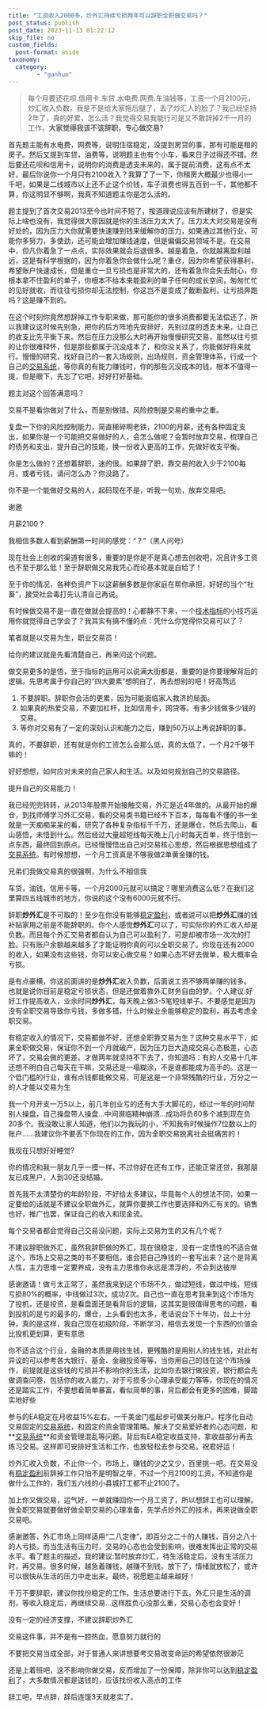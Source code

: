 ```yaml
---
title: "工资收入2000多，炒外汇持续亏损两年可以辞职全职做交易吗？"
post_status: publish
post_date: 2023-11-13 01:22:12
skip_file: no
custom_fields: 
  post-format: aside
taxonomy:
  category:
        - "ganhuo"
---
```


> 每个月要还花呗.信用卡.车贷.水电费.网费.车油钱等，工资一个月2100元，炒汇收入负数，我是不是给大家拖后腿了，丢了炒汇人的脸了？我已经坚持2年了，真的好累，怎么活？我觉得交易我能行可是又不敢辞掉2千一月的工作，**大家觉得我该不该辞职，专心做交易?**

首先题主能有水电费，网费等，说明住宿稳定，没提到房贷的事，那有可能是租的房子。然后又提到车贷，油费等，说明题主也有个小车，看来日子过得还不错。然后要还花呗和信用卡，说明你的消费是透支未来的，属于提前消费，这有点不太好，最后你说你一个月只有2100收入？我算了了一下，你租房大概最少也得小一千吧，如果是二线城市以上还不止这个价钱，车子消费也得五百到一千，其他都不算，你这明显不够啊，我真不知道题主你是怎么活的。

题主提到了首次交易2013至今也时间不短了，按道理说应该有所建树了，但是实际上啥也没有，我觉得很大原因就是你的生活压力太大了。压力太大对交易是没有好处的，因为压力大你就需要快速赚到钱来缓解你的压力，如果通过其他行业，可能你多努力，多使劲，还可能会增加赚钱速度，但是偏偏交易领域不是。在交易中，但凡你着急了一点点，实际效果就会后退很多。越是着急，你就越离盈利越远，这是有科学根据的，因为你着急你会做什么呢？重仓，因为你希望获得暴利，希望账户快速成长，但是重仓一旦亏损也是非常大的，还有着急你会失去耐心，你根本拿不住盈利的单子，你根本不给本来能盈利的单子任何的成长空间，匆匆忙忙的见好就收，而往往亏损你却无法控制，你这岂不是变成了截断盈利，让亏损奔跑吗？这是赚不到的。

在这个时刻你竟然想辞掉工作专职来做，那可能你的很多消费都要无法偿还了，所以我建议这时候先别急，把你的后方阵地先安排好，先别过度的透支未来，让自己的收支比先平衡下来。然后在压力没那么大时再开始慢慢研究交易，虽然以往亏损的让你很难释怀，但是那些都属于沉没成本了，和你没关系了，你能做好将来就行。慢慢的研究，找好自己的一套入场规则，出场规则，资金管理体系，行成一个自己的[交易系统](https://funstoutiao.com/encountered-large-retracement.html)，等你真的有能力赚钱时，你的那些沉没成本的钱，根本不值得一提，但是眼下，先忘了它吧，好好打好基础。

题主对这个回答满意吗？

交易不是看你做对了什么，而是别做错。风险控制是交易的重中之重。

复盘一下你的风险控制能力，简直稀碎啊老铁，2100的月薪，还有各种固定支出，如果你是一个可能把交易做好的人，会怎么做呢？会暂时放弃交易，梳理自己的债务和支出，提升自己的技能，换一份收入更高的工作，先做好收支平衡。

你是怎么做的？还想着辞职，迷的很。如果辞了职，靠交易的收入少于2100每月，或者亏钱，请问怎么办？你没路了。

你不是一个能做好交易的人，起码现在不是，听我一句劝，放弃交易吧。

谢邀

月薪2100？

我相信多数人看到薪酬第一时间的感觉：“？”（黑人问号）

现在社会上创收的渠道有很多，重要的是你是不是真心想去创收吧，况且许多工资也不至于那么低！至于辞职做交易我凭心而论基本就是白给了！

至于你的情况，各种负资产下以这薪酬多数是你家庭在帮你承担，好好的当个“社畜”，接受社会毒打先认清自己再说。

有时候做交易不是一直在做就会提高的！心都静不下来，一个[技术指标](https://funstoutiao.com/investment-portfolio.html)的小技巧运用你就觉得自己学会了？我其实有搞不懂的点：凭什么你觉得你交易可以了？

笔者就是以交易为生，职业交易员！

给你的建议就是先看清楚自己，再来问这个问题。

做交易更多的是悟，至于指标的运用可以说满大街都是，重要的是你要理解背后的逻辑。先思考属于你自己的“四大要素”想明白了，再去想别的吧！好高骛远

1. 不要辞职。辞职你会活的更累，因为可能面临家人救济的局面。
2. 如果真的热爱交易，不要加杠杆，比如信用卡，网贷等。有多少钱做多少钱的交易。
3. 等你对交易有了一定的深刻认识和能力之后，赚到50万以上再说辞职的事。

真的，不要辞职，还有就是你的工资怎么会那么低，真的太低了，一个月2千够干嘛的！

好好想想，如何应对未来的自己家人和生活。以及如何规划自己的交易路径。

提升自己的交易能力！

我已经兜兜转转，从2013年股票开始接触交易，外汇是近4年做的。从最开始的爆仓，到找师傅学习外汇交易，看的交易类书籍已经不下百本，每每看不懂的书一坐就是一天痴痴呆呆的看，研究了各种复杂指标千千万，还是爆仓，然后去爬山，看山感悟，未悟到什么。然后经过大量超短线每天晚上几小时每天百单，终于悟到一点东西，最终回到原点。已经慢慢悟出自己对交易核心思想，然后根据思想组成了[交易系统](https://funstoutiao.com/encountered-large-retracement.html)。有时候想想，一个月工资真是不够我做2单黄金赚的钱。

兄弟们我做交易真的很强啊，为什么不相信我

车贷，油钱，信用卡等，一个月2000元就可以搞定？哪里消费这么低？在我们这里算四五线城市的地方，你说的这个没有6000元就不行。

辞职**炒外汇**是不可取的！至少在你没有能够[稳定盈利](https://funstoutiao.com/conditions-for-stable-profit.html)，或者说可以把**炒外汇**赚的钱补贴家用之前是不能辞职的。你个人感觉**炒外汇**可以了，可实际你的外汇收入却是负数。而且每个外汇交易者都自认为自己可以盈利了，可是却被市场一次次的打脸。只有账户余额越来越多了才能证明你真的可以全职交易了。你现在还有2000的收入，如果没有这些钱，你可以安心做交易？如果心态不好去做单，极大概率会亏损。

是有点豪横，你这前面讲的是**炒外汇**收入负数，后面说工资不够两单赚的钱多。 也就是说你目前是稳定亏损状态，但是还做着靠外汇财务自由的梦。个人建议:好好工作提高收入，业余时间**炒外汇**，每天晚上做3-5笔短线单子。不要感觉是因为没有全职交易导致你亏钱，多做多错，什么时候业余能够稳定的盈利，再去考虑全职交易。

有稳定收入的情况下，交易都做不好，还想全职靠交易为生？这种交易水平下，如果全职做交易，保证你不到一个月就破产，因为压力巨大造成交易心态极差，心态坏了，交易会做的更差。才做两年就坚持不下去了，你知道吗：有的人交易十几年还想不明白自己每天在干嘛，交易还是一塌糊涂，不是谁都能成为高手的。这是一个低门槛的行业，谁有点钱都能做交易，可是这是一个非常残酷的行业，万分之一的人才能以交易为生

我一个月开支一万5以上，前几年创业亏的还有大手大脚花的，经过一年的时间帮别人操盘，自己操盘带人操盘…中间濒临精神崩溃…成功将负80多个减到现在负20多个。我没敢让家人知道，他们以为我玩的小，不知我有时候操作7位数以上的账户……我建议你不要丢下你现在的工作，因为全职交易脱离社会挺痛苦的！

我现在只想好好睡觉?

‌你的情况和我一朋友几乎一摸一样，不过你好在还有工作，还能正常还贷，我那朋友已成黑户，人到30还没结婚。

首先我不太清楚你的年龄阶段，不好给太多建议，毕竟每个人的想法不同，如果一定要给的话就是不建议全职做外汇，就算你要换工作也要选择和外汇有关的。销售也好，推广也罢，保证自己的收入和现金流。

每个交易者都会觉得自己交易没问题，实际上交易为生的又有几个呢？

不建议辞职做外汇，虽然我辞职做的外汇，现在很稳定，没有一定悟性的不适合做这个，市场上交易之类的书不要相信，谁会把自己挣钱的一套写出来？这个是背离人性，主力思维一定要养成，没有主力思维你永远是漂浮的，不会到达彼岸

感谢邀请！做亏太正常了，虽然我来到这个市场不久，做过短线，做过中线，短线亏损80%的概率，中线做过3次，成功2次。自己也一直在思考我来到这个市场为了投机，还是投资，是看盘面还是看背后的逻辑，这其实是很值得思考的问题，看到投机的是亏的最多的，爆仓，上头看到也太多，老话说台下十年功，台上十分钟，真的是这样，我自己现在初级阶段，不断学习，相信去发现一个东西的价值会比投机更划算，更有意思

你不适合这个行业，金融的本质是用钱生钱，更残酷的是用别人的钱生钱，对此有异议的可以参考各大银行、基金、金融投资等等，当你用自己的钱在这个市场操作，前提就是这些钱的亏损并不影响你的生活，比如你去银行做投资，银行都会先做调查问卷，包括你的收入能力，对于亏损多少心理承受能力等等，你现在的情况还是踏实工作，不要想着简单暴富，看似简单的事，背后都会有更多的困难，脚踏实地好些

参与的EA稳定在月收益15%左右。一千美金门槛起步可做美分账户。程序化自动交易固定的[交易系统](https://funstoutiao.com/encountered-large-retracement.html)，和固定的资金管理策略。解决了交易爱好者的心态问题，和**[交易系统](https://funstoutiao.com/encountered-large-retracement.html)**和资金管理混乱等问题。背后有EA稳定收益支持，拿收益部分再去练习交易。这样即可安排好生活和工作，也放轻松去参与交易。祝君好运！

炒外汇收入负数，不止你一个，市场上，赚钱的少之又少，百里挑一吧。在交易没有[稳定盈利](https://funstoutiao.com/conditions-for-stable-profit.html)前辞掉工作只怕不是明智之举，不过一个月2100的工资，不知道你是做什么工作的，我们五六线的小县城打工都不止2100了。

加上你又做交易，运气好，一单就赚回你一个月工资了，所以想辞工也可以理解。做全职交易就要做好做全职交易的心理准备，先学点炒外汇的技术，再来说做全职交易吧。

感谢邀答，外汇市场上同样适用“二八定律”，即百分之二十的人赚钱，百分之八十的人亏损。而当生活有压力时，交易的心态也会受到影响，很难发挥出正常的交易水平。看了题主的描述，我的建议:暂时放弃炒汇，待生活稳定后，没有生活压力时，再交易。很多时候，越急着赚钱，越赚不到钱。放下了，情绪就放松了，或许可以很快从生活的压力中走出来。最终，祝愿题主越来越好！

千万不要辞职，建议你找份稳定的工作，生活总要进行下去。外汇只是生活的调剂，等收入稳定后，再继续交易...这样胜负心没那么重，交易心态也会变好！

没有一定的经济支撑，不建议辞职炒外汇

交易这件事，并不是有一腔热血，愿意努力就行的

不要把交易当成全部，对于普通人来讲想要考交易改变命运的希望依然很渺茫

还是上着班吧，这不影响你做交易，反而增加了一份保障，除非你可以达到[稳定盈利](https://funstoutiao.com/conditions-for-stable-profit.html)了，大多数情况都是送钱的，应该找份收入高点的工作

辞工吧，早点辞，辞后连饿3天就老实了。
